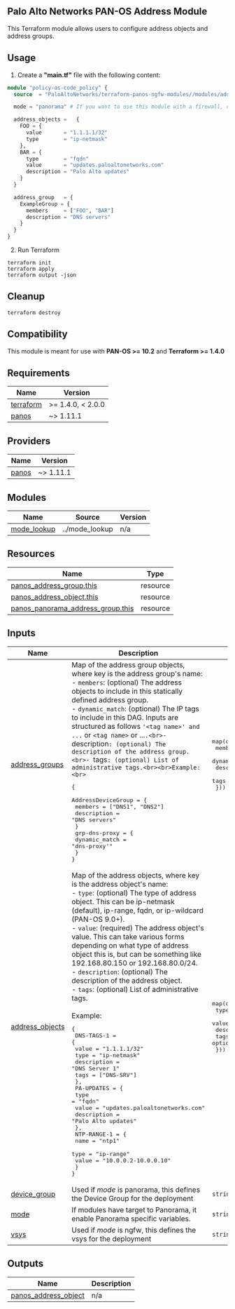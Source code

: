 Palo Alto Networks PAN-OS Address Module
---
This Terraform module allows users to configure address objects and address groups.

Usage
---

1. Create a **"main.tf"** file with the following content:

```terraform
module "policy-as-code_policy" {
  source  = "PaloAltoNetworks/terraform-panos-ngfw-modules//modules/address"

  mode = "panorama" # If you want to use this module with a firewall, change this to "firewall"

  address_objects =   {
    FOO = {
      value       = "1.1.1.1/32"
      type        = "ip-netmask"
    },
    BAR = {
      type        = "fqdn"
      value       = "updates.paloaltonetworks.com"
      description = "Palo Alto updates"
    }
  }

  address_group   = {
    ExampleGroup = {
      members     = ["FOO", "BAR"]
      description = "DNS servers"
    }
  }
}
```

2. Run Terraform

```
terraform init
terraform apply
terraform output -json
```

Cleanup
---

```
terraform destroy
```

Compatibility
---
This module is meant for use with **PAN-OS >= 10.2** and **Terraform >= 1.4.0**



<!-- BEGINNING OF PRE-COMMIT-TERRAFORM DOCS HOOK -->
## Requirements

| Name | Version |
|------|---------|
| <a name="requirement_terraform"></a> [terraform](#requirement\_terraform) | >= 1.4.0, < 2.0.0 |
| <a name="requirement_panos"></a> [panos](#requirement\_panos) | ~> 1.11.1 |

## Providers

| Name | Version |
|------|---------|
| <a name="provider_panos"></a> [panos](#provider\_panos) | ~> 1.11.1 |

## Modules

| Name | Source | Version |
|------|--------|---------|
| <a name="module_mode_lookup"></a> [mode\_lookup](#module\_mode\_lookup) | ../mode_lookup | n/a |

## Resources

| Name | Type |
|------|------|
| [panos_address_group.this](https://registry.terraform.io/providers/PaloAltoNetworks/panos/latest/docs/resources/address_group) | resource |
| [panos_address_object.this](https://registry.terraform.io/providers/PaloAltoNetworks/panos/latest/docs/resources/address_object) | resource |
| [panos_panorama_address_group.this](https://registry.terraform.io/providers/PaloAltoNetworks/panos/latest/docs/resources/panorama_address_group) | resource |

## Inputs

| Name | Description | Type | Default | Required |
|------|-------------|------|---------|:--------:|
| <a name="input_address_groups"></a> [address\_groups](#input\_address\_groups) | Map of the address group objects, where key is the address group's name:<br>- `members`: (optional) The address objects to include in this statically defined address group.<br>- `dynamic_match`: (optional) The IP tags to include in this DAG. Inputs are structured as follows `'<tag name>' and ...` or `<tag name>` or ...`.<br>- `description`: (optional) The description of the address group.<br>- `tags`: (optional) List of administrative tags.<br><br>Example:<br>`<pre>{<br>  AddressDeviceGroup = {<br>    members     = ["DNS1", "DNS2"]<br>    description = "DNS servers"<br>  }<br>  grp-dns-proxy = {<br>    dynamic_match = "dns-proxy'"<br>  }<br>}</pre> | <pre>map(object({<br>    members       = optional(list(string))<br>    dynamic_match = optional(string)<br>    description   = optional(string)<br>    tags          = optional(list(string))<br>  }))</pre> | `{}` | no |
| <a name="input_address_objects"></a> [address\_objects](#input\_address\_objects) | Map of the address objects, where key is the address object's name:<br>- `type`: (optional) The type of address object. This can be ip-netmask (default), ip-range, fqdn, or ip-wildcard (PAN-OS 9.0+).<br>- `value`: (required) The address object's value. This can take various forms depending on what type of address object this is, but can be something like 192.168.80.150 or 192.168.80.0/24.<br>- `description`: (optional) The description of the address object.<br>- `tags`: (optional) List of administrative tags.<br><br>Example:<pre>{<br>  DNS-TAGS-1 = {<br>    value       = "1.1.1.1/32"<br>    type        = "ip-netmask"<br>    description = "DNS Server 1"<br>    tags        = ["DNS-SRV"]<br>  },<br>  PA-UPDATES = {<br>    type        = "fqdn"<br>    value       = "updates.paloaltonetworks.com"<br>    description = "Palo Alto updates"<br>  },<br>  NTP-RANGE-1 = {<br>    name  = "ntp1"<br>    type  = "ip-range"<br>    value = "10.0.0.2-10.0.0.10"<br>  }<br>}</pre> | <pre>map(object({<br>    type        = optional(string, "ip-netmask")<br>    value       = string<br>    description = optional(string)<br>    tags        = optional(list(string))<br>  }))</pre> | `{}` | no |
| <a name="input_device_group"></a> [device\_group](#input\_device\_group) | Used if _mode_ is panorama, this defines the Device Group for the deployment | `string` | `"shared"` | no |
| <a name="input_mode"></a> [mode](#input\_mode) | If modules have target to Panorama, it enable Panorama specific variables. | `string` | `false` | no |
| <a name="input_vsys"></a> [vsys](#input\_vsys) | Used if _mode_ is ngfw, this defines the vsys for the deployment | `string` | `"vsys1"` | no |

## Outputs

| Name | Description |
|------|-------------|
| <a name="output_panos_address_object"></a> [panos\_address\_object](#output\_panos\_address\_object) | n/a |
<!-- END OF PRE-COMMIT-TERRAFORM DOCS HOOK -->